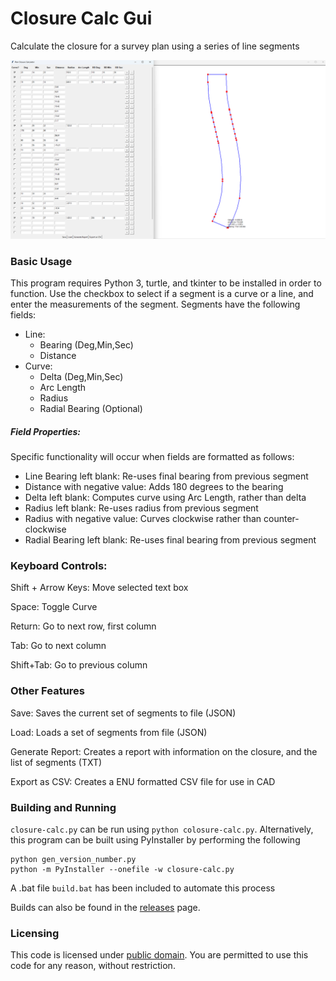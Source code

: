 # Closure Calc Gui
Calculate the closure for a survey plan using a series of line segments

![Closure Calc GUI Screenshot, with grid of inputs on the left and visual diagram on the right](https://github.com/gsuofc/closure-calc-gui/blob/main/screenshot.png?raw=true)

### Basic Usage
This program requires Python 3, turtle, and tkinter to be installed in order to function. Use the checkbox to select if a segment is a curve or a line, and enter the measurements of the segment. Segments have the following fields:
- Line:
  - Bearing (Deg,Min,Sec)
  - Distance
- Curve:
  - Delta (Deg,Min,Sec)
  - Arc Length
  - Radius
  - Radial Bearing (Optional)
 
##### Field Properties:
Specific functionality will occur when fields are formatted as follows:
- Line Bearing left blank: Re-uses final bearing from previous segment
- Distance with negative value: Adds 180 degrees to the bearing
- Delta left blank: Computes curve using Arc Length, rather than delta
- Radius left blank: Re-uses radius from previous segment
- Radius with negative value: Curves clockwise rather than counter-clockwise
- Radial Bearing left blank: Re-uses final bearing from previous segment
 
### Keyboard Controls:
Shift + Arrow Keys: Move selected text box

Space: Toggle Curve

Return: Go to next row, first column

Tab: Go to next column

Shift+Tab: Go to previous column

### Other Features
Save: Saves the current set of segments to file (JSON)

Load: Loads a set of segments from file (JSON)

Generate Report: Creates a report with information on the closure, and the list of segments (TXT)

Export as CSV: Creates a ENU formatted CSV file for use in CAD

### Building and Running
`closure-calc.py` can be run using `python colosure-calc.py`. Alternatively, this program can be built using PyInstaller by performing the following

```
python gen_version_number.py
python -m PyInstaller --onefile -w closure-calc.py
```

A .bat file `build.bat` has been included to automate this process

Builds can also be found in the [releases](https://github.com/gsuofc/closure-calc-gui/releases) page.

### Licensing
This code is licensed under [public domain](https://github.com/gsuofc/closure-calc-gui?tab=CC0-1.0-1-ov-file). You are permitted to use this code for any reason, without restriction. 
